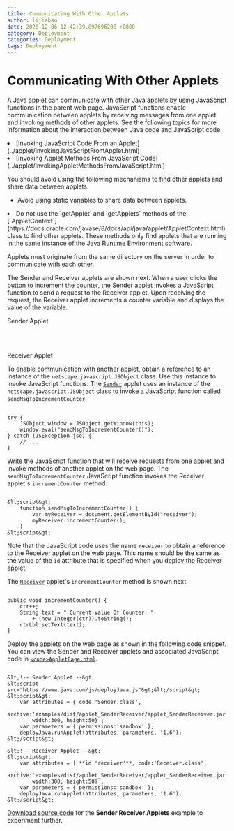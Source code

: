 ```yaml
---
title: Communicating With Other Applets
author: lijiabao
date: 2020-12-06 12:42:39.897696200 +0800
category: Deployment
categories: Deployment
tags: Deployment
---
```


# Communicating With Other Applets

A Java applet can communicate with other Java applets by using JavaScript functions in the parent web page. JavaScript functions enable communication between applets by receiving messages from one applet and invoking methods of other applets. See the following topics for more information about the interaction between Java code and JavaScript code:

<li>
[Invoking JavaScript Code From an Applet](../applet/invokingJavaScriptFromApplet.html)</li>
<li>
[Invoking Applet Methods From JavaScript Code](../applet/invokingAppletMethodsFromJavaScript.html)</li>

You should avoid using the following mechanisms to find other applets and share data between applets:

- Avoid using static variables to share data between applets.
<li>Do not use the `getApplet` and `getApplets` methods of the 
[`AppletContext`](https://docs.oracle.com/javase/8/docs/api/java/applet/AppletContext.html) class to find other applets. These methods only find applets that are running in the same instance of the Java Runtime Environment software.</li>

Applets must originate from the same directory on the server in order to communicate with each other.

The Sender and Receiver applets are shown next. When a user clicks the button to increment the counter, the Sender applet invokes a JavaScript function to send a request to the Receiver applet. Upon receiving the request, the Receiver applet increments a counter variable and displays the value of the variable.

Sender Applet

<br />
<br />

Receiver Applet

To enable communication with another applet, obtain a reference to an instance of the `netscape.javascript.JSObject` class. Use this instance to invoke JavaScript functions. The 
[`Sender`](examples/applet_SenderReceiver/src/Sender.java) applet uses an instance of the `netscape.javascript.JSObject` class to invoke a JavaScript function called `sendMsgToIncrementCounter`.

```

try {
    JSObject window = JSObject.getWindow(this);
    window.eval("sendMsgToIncrementCounter()");
} catch (JSException jse) {
    // ...
}

```

Write the JavaScript function that will receive requests from one applet and invoke methods of another applet on the web page. The `sendMsgToIncrementCounter` JavaScript function invokes the Receiver applet's `incrementCounter` method.

```

&lt;script&gt;
    function sendMsgToIncrementCounter() {
        var myReceiver = document.getElementById("receiver");
        myReceiver.incrementCounter();
    } 
&lt;script&gt;

```

Note that the JavaScript code uses the name `receiver` to obtain a reference to the Receiver applet on the web page. This name should be the same as the value of the `id` attribute that is specified when you deploy the Receiver applet.

The 
[`Receiver`](examples/applet_SenderReceiver/src/Receiver.java) applet's `incrementCounter` method is shown next.

```

public void incrementCounter() {
    ctr++;
    String text = " Current Value Of Counter: "
        + (new Integer(ctr)).toString();
    ctrLbl.setText(text);
}

```

Deploy the applets on the web page as shown in the following code snippet. You can view the Sender and Receiver applets and associated JavaScript code in 
[`<code>AppletPage.html`</code>](examples/dist/applet_SenderReceiver/AppletPage.html).

```

&lt;!-- Sender Applet --&gt;
&lt;script src="https://www.java.com/js/deployJava.js"&gt;&lt;/script&gt;
&lt;script&gt; 
    var attributes = { code:'Sender.class',
        archive:'examples/dist/applet_SenderReceiver/applet_SenderReceiver.jar',
        width:300, height:50} ;
    var parameters = { permissions:'sandbox' };
    deployJava.runApplet(attributes, parameters, '1.6');
&lt;/script&gt;

&lt;!-- Receiver Applet --&gt;
&lt;script&gt; 
    var attributes = { **id:'receiver'**, code:'Receiver.class',
        archive:'examples/dist/applet_SenderReceiver/applet_SenderReceiver.jar',
        width:300, height:50} ;
    var parameters = { permissions:'sandbox' };
    deployJava.runApplet(attributes, parameters, '1.6');
&lt;/script&gt;

```


[Download source code](examplesIndex.html#SenderReceiver) for the **Sender Receiver Applets** example to experiment further.
